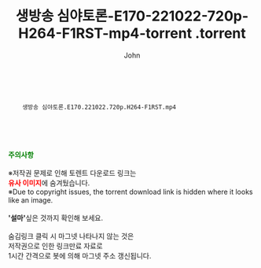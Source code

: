 ﻿---
layout: post
title:  "                   생방송 심야토론-E170-221022-720p-H264-F1RST-mp4-torrent                .torrent"
author: John
categories: [ TV ]
tags: [  ]
image:  
description: "                   생방송 심야토론-E170-221022-720p-H264-F1RST-mp4-torrent                 torrent 정보 공유"
toc: true
toc_sticky: true
---

<br>

        생방송 심야토론.E170.221022.720p.H264-F1RST.mp4    
    
<br><br><br>
<p data-ke-size="size16"><b><span style="color: green;">주의사항</span></b><br /><br />※저작권 문제로 인해 토렌트 다운로드 링크는<br /><b><span style="color: red;">유사 이미지</span></b>에 숨겨뒀습니다.<br />※Due to copyright issues, the torrent download link is hidden where it looks like an image.<br /><br /><b>'설마'</b>싶은 것까지 확인해 보세요.<br /><br />숨김링크 클릭 시 마그넷 나타나지 않는 것은<br />저작권으로 인한 링크만료 자료로<br />1시간 간격으로 봇에 의해 마그넷 주소 갱신됩니다.</p>
